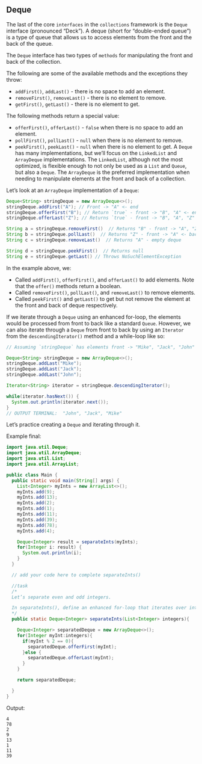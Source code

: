 ## Deque

The last of the core `interfaces` in the `collections` framework is the `Deque` interface (pronounced “Deck”). A deque (short for “double-ended queue”) is a type of queue that allows us to access elements from the front and the back of the queue.

The `Deque` interface has two types of `methods` for manipulating the front and back of the collection.

The following are some of the available methods and the exceptions they throw:

* `addFirst()`, `addLast()` - there is no space to add an element.
* `removeFirst()`, `removeLast()` - there is no element to remove.
* `getFirst()`, `getLast()` - there is no element to get.

The following methods return a special value:

* `offerFirst()`, `offerLast()` - `false` when there is no space to add an element.
* `pollFirst()`, `pollLast()` - `null` when there is no element to remove.
* `peekFirst()`, `peekLast()` - `null` when there is no element to get.
A `Deque` has many implementations, but we’ll focus on the `LinkedList` and `ArrayDeque` implementations. The `LinkedList`, although not the most optimized, is flexible enough to not only be used as a `List` and `Queue`, but also a `Deque`. The `ArrayDeque` is the preferred implementation when needing to manipulate elements at the front and back of a collection.

Let’s look at an `ArrayDeque` implementation of a `Deque`: 
```java
Deque<String> stringDeque = new ArrayDeque<>();
stringDeque.addFirst("A"); // Front -> "A" <- end
stringDeque.offerFirst("B"); // Return `true` - front -> "B", "A" <- end
stringDeque.offerLast("Z"); // Returns `true` - front -> "B", "A", "Z" <- end

String a = stringDeque.removeFirst()  // Returns "B" - front -> "A", "Z"
String b = stringDeque.pollLast()  // Returns "Z" - front -> "A" <- back
String c = stringDeque.removeLast()  // Returns "A" - empty deque

String d = stringDeque.peekFirst()  // Returns null
String e = stringDeque.getLast() // Throws NoSuchElementException
```

In the example above, we:

* Called `addFirst()`, `offerFirst()`, and `offerLast()` to add elements. Note that the `offer()` methods return a boolean.
* Called `removeFirst()`, `pollLast()`, and `removeLast()` to remove elements.
* Called `peekFirst()` and `getLast()` to get but not remove the element at the front and back of deque respectively.

If we iterate through a `Deque` using an enhanced for-loop, the elements would be processed from front to back like a standard `Queue`. However, we can also iterate through a `Deque` from front to back by using an `Iterator` from the `descendingIterator()` method and a while-loop like so:

```java
// Assuming `stringDeque` has elements front -> "Mike", "Jack", "John" <- back

Deque<String> stringDeque = new ArrayDeque<>();
stringDeque.addLast("Mike");
stringDeque.addLast("Jack");
stringDeque.addLast("John");

Iterator<String> iterator = stringDeque.descendingIterator();

while(iterator.hasNext()) {
  System.out.println(iterator.next());
}
// OUTPUT TERMINAL:  "John", "Jack", "Mike"
```

Let’s practice creating a `Deque` and iterating through it.

Example final:
```java
import java.util.Deque;
import java.util.ArrayDeque;
import java.util.List;
import java.util.ArrayList;

public class Main {
  public static void main(String[] args) {
    List<Integer> myInts = new ArrayList<>();
    myInts.add(9);
    myInts.add(13);
    myInts.add(2);
    myInts.add(1);
    myInts.add(11);
    myInts.add(39);
    myInts.add(78);
    myInts.add(4);

    Deque<Integer> result = separateInts(myInts);
    for(Integer i: result) {
      System.out.println(i);
    }
  }

  // add your code here to complete separateInts()

  //task
  /*
  Let’s separate even and odd integers.

  In separateInts(), define an enhanced for-loop that iterates over integers using an Integer named myInt. In the body of the for-loop, add myInt to the front of separatedDeque if it’s even and add it to the back if it’s odd.
  */
  public static Deque<Integer> separateInts(List<Integer> integers){

    Deque<Integer> separatedDeque = new ArrayDeque<>();
    for(Integer myInt:integers){
      if(myInt % 2 == 0){
        separatedDeque.offerFirst(myInt);
      }else {
        separatedDeque.offerLast(myInt);
      }
    }

    return separatedDeque;

  }
}
```

Output:
```terminal
4
78
2
9
13
1
11
39
```